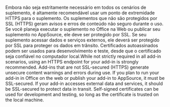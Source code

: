 <span data-ttu-id="b01f8-p101">Embora não seja estritamente necessário em todos os cenários de suplemento, é altamente recomendável usar um ponto de extremidade HTTPS para o suplemento. Os suplementos que não são protegidos por SSL (HTTPS) geram avisos e erros de conteúdo não seguro durante o uso. Se você planeja executar o suplemento no Office na Web ou publicar seu suplemento no AppSource, ele deve ser protegido por SSL. Se seu suplemento acessar dados e serviços externos, ele deverá ser protegido por SSL para proteger os dados em trânsito. Certificados autoassinados podem ser usados para desenvolvimento e teste, desde que o certificado seja confiável no computador local.</span><span class="sxs-lookup"><span data-stu-id="b01f8-p101">While not strictly required in all add-in scenarios, using an HTTPS endpoint for your add-in is strongly recommended. Add-ins that are not SSL-secured (HTTPS) generate unsecure content warnings and errors during use. If you plan to run your add-in in Office on the web or publish your add-in to AppSource, it must be SSL-secured. If your add-in accesses external data and services, it should be SSL-secured to protect data in transit. Self-signed certificates can be used for development and testing, so long as the certificate is trusted on the local machine.</span></span>


